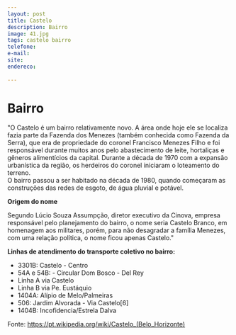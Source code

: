 ```yaml
---
layout: post
title: Castelo
description: Bairro
image: 41.jpg
tags: castelo bairro 
telefone: 
e-mail:   
site: 
endereco: 
    
---
```


# Bairro

"O Castelo é um bairro relativamente novo. A área onde hoje ele se localiza fazia parte da Fazenda dos Menezes 
(também conhecida como Fazenda da Serra), que era de propriedade do coronel Francisco Menezes Filho e foi responsável 
durante muitos anos pelo abastecimento de leite, hortaliças e gêneros alimentícios da capital.
Durante a década de 1970 com a expansão urbanística da região, os herdeiros do coronel iniciaram o loteamento do terreno.  
O bairro passou a ser habitado na década de 1980, quando começaram as construções das redes de esgoto, de água pluvial e potável.  

**Origem do nome**  

Segundo Lúcio Souza Assumpção, diretor executivo da Cinova, empresa responsável pelo planejamento do bairro, 
o nome seria Castelo Branco, em homenagem aos militares, porém, para não desagradar a família Menezes, 
com uma relação política, o nome ficou apenas Castelo."

**Linhas de atendimento do transporte coletivo no bairro:**

* 3301B: Castelo - Centro
* 54A e 54B: - Circular Dom Bosco - Del Rey
* Linha A via Castelo
* Linha B via Pe. Eustáquio
* 1404A: Alípio de Melo/Palmeiras
* 506: Jardim Alvorada - Via Castelo[6]
* 1404B: Incofidencia/Estrela Dalva

Fonte: https://pt.wikipedia.org/wiki/Castelo_(Belo_Horizonte)




